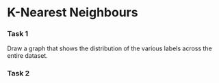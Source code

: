 # K-Nearest Neighbours

### Task 1

Draw a graph that shows the distribution of the various labels across the entire dataset.

### Task 2
